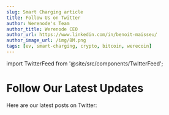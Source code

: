 ```yaml
---
slug: Smart Charging article
title: Follow Us on Twitter
author: Werenode's Team
author_title: Werenode CEO
author_url: https://www.linkedin.com/in/benoit-maisseu/
author_image_url: /img/BM.png
tags: [ev, smart-charging, crypto, bitcoin, werecoin]
---
```


import TwitterFeed from '@site/src/components/TwitterFeed';

# Follow Our Latest Updates

Here are our latest posts on Twitter:

<TwitterFeed profile="werenode" />
